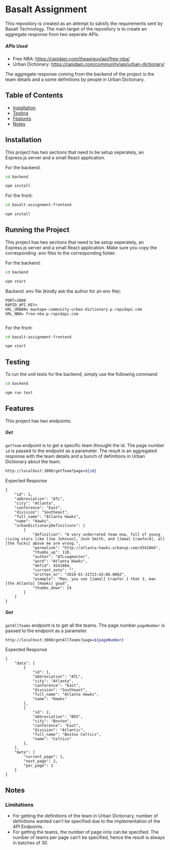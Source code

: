 # Basalt Assignment

This repository is created as an attempt to satisfy the requirements sent by Basalt Technology. The main target of the repository is to create an aggregate response from two seperate APIs.

##### APIs Used
- Free NBA: https://rapidapi.com/theapiguy/api/free-nba/
- Urban Dictionary: https://rapidapi.com/community/api/urban-dictionary/

The aggregate response coming from the backend of the project is the team details and a some definitions by people in Urban Dictionary.

## Table of Contents
- [Installation](#installation)
- [Testing](#testing)
- [Features](#features)
- [Notes](#notes)

## Installation

This project has two sections that need to be setup seperately, an Express.js server and a small React application.

For the backend:
```sh
cd backend
```

```sh
npm install
```

For the front:
```sh
cd basalt-assignment-frontend
```

```sh
npm install
```

## Running the Project

This project has two sections that need to be setup seperately, an Express.js server and a small React application. Make sure you copy the corresponding .env files to the corresponding folder.

For the backend:
```sh
cd backend
```

```sh
npm start
```

Backend .env file (kindly ask the author for an env file):
```
PORT=3000
RAPID_API_KEY=
URL_URBAN= mashape-community-urban-dictionary.p.rapidapi.com
URL_NBA= free-nba.p.rapidapi.com


```

For the front:
```sh
cd basalt-assignment-frontend
```

```sh
npm start
```


## Testing

To run the unit tests for the backend, simply use the following command:

```sh
cd backend
```

```sh
npm run test
```


## Features
This project has two endpoints:
##### Get

``getTeam`` endpoint is to get a specific team throught the id. The page number ``id`` is passed to the endpoint as a parameter. The result is an aggregated response with the team details and a bunch of definitions in Urban Dictionary about the team.
```sh
http://localhost:3000/getTeam?page=${id}
```

Expected Response
```
{
    "id": 1,
    "abbreviation": "ATL",
    "city": "Atlanta",
    "conference": "East",
    "division": "Southeast",
    "full_name": "Atlanta Hawks",
    "name": "Hawks",
    "urbanDictionaryDefinitions": [
        {
            "definition": "A very underrated team now, full of young rising stars like [Joe Johnson], Josh Smith, and [Jamal Crawford], all [the fucks] above me are wrong.",
            "permalink": "http://atlanta-hawks.urbanup.com/4541864",
            "thumbs_up": 110,
            "author": "ATLvagmaster",
            "word": "Atlanta Hawks",
            "defid": 4541864,
            "current_vote": "",
            "written_on": "2010-01-31T23:43:08.000Z",
            "example": "Man, you see [Jamal] Crawfor J that 3, man [the Atlanta] [Hawks] good",
            "thumbs_down": 24
        }
    ]
}
```

##### Get

``getAllTeams`` endpoint is to get all the teams. The page number ``pageNumber`` is passed to the endpoint as a parameter.
```sh
http://localhost:3000/getAllTeams?page=${pageNumber}
```

Expected Response
```
{
    "data": [
        {
            "id": 1,
            "abbreviation": "ATL",
            "city": "Atlanta",
            "conference": "East",
            "division": "Southeast",
            "full_name": "Atlanta Hawks",
            "name": "Hawks"
        },
        {
            "id": 2,
            "abbreviation": "BOS",
            "city": "Boston",
            "conference": "East",
            "division": "Atlantic",
            "full_name": "Boston Celtics",
            "name": "Celtics"
        },
    ],
    "meta": {
        "current_page": 1,
        "next_page": 2,
        "per_page": 2
    }
}
```

## Notes
### Limitations
- For getting the definitions of the team in Urban Dictionary, number of definitions wanted can't be specified due to the implementation of the API Endpoints.
- For getting the teams, the number of page only can be specified. The number of teams per page can't be specified, hence the result is always in batches of 30.
